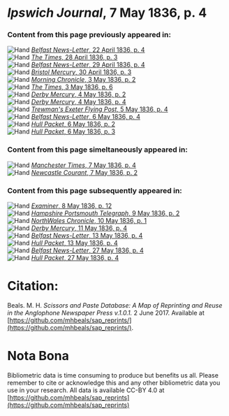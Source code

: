 # *Ipswich Journal*, 7 May 1836, p. 4  
  
### Content from this page previously appeared in:  
![Hand](http://scissorsandpaste.net/wp-content/uploads/2017/06/smallhandpointer.png) [*Belfast News-Letter*, 22 April 1836, p. 4](https://mhbeals.github.io/sap_html/Belfast-News-Letter/Belfast-News-Letter-22-April-1836-p-4)  
![Hand](http://scissorsandpaste.net/wp-content/uploads/2017/06/smallhandpointer.png) [*The Times*, 28 April 1836, p. 3](https://mhbeals.github.io/sap_html/The-Times/The-Times-28-April-1836-p-3)  
![Hand](http://scissorsandpaste.net/wp-content/uploads/2017/06/smallhandpointer.png) [*Belfast News-Letter*, 29 April 1836, p. 4](https://mhbeals.github.io/sap_html/Belfast-News-Letter/Belfast-News-Letter-29-April-1836-p-4)  
![Hand](http://scissorsandpaste.net/wp-content/uploads/2017/06/smallhandpointer.png) [*Bristol Mercury*, 30 April 1836, p. 3](https://mhbeals.github.io/sap_html/Bristol-Mercury/Bristol-Mercury-30-April-1836-p-3)  
![Hand](http://scissorsandpaste.net/wp-content/uploads/2017/06/smallhandpointer.png) [*Morning Chronicle*, 3 May 1836, p. 2](https://mhbeals.github.io/sap_html/Morning-Chronicle/Morning-Chronicle-3-May-1836-p-2)  
![Hand](http://scissorsandpaste.net/wp-content/uploads/2017/06/smallhandpointer.png) [*The Times*, 3 May 1836, p. 6](https://mhbeals.github.io/sap_html/The-Times/The-Times-3-May-1836-p-6)  
![Hand](http://scissorsandpaste.net/wp-content/uploads/2017/06/smallhandpointer.png) [*Derby Mercury*, 4 May 1836, p. 2](https://mhbeals.github.io/sap_html/Derby-Mercury/Derby-Mercury-4-May-1836-p-2)  
![Hand](http://scissorsandpaste.net/wp-content/uploads/2017/06/smallhandpointer.png) [*Derby Mercury*, 4 May 1836, p. 4](https://mhbeals.github.io/sap_html/Derby-Mercury/Derby-Mercury-4-May-1836-p-4)  
![Hand](http://scissorsandpaste.net/wp-content/uploads/2017/06/smallhandpointer.png) [*Trewman's Exeter Flying Post*, 5 May 1836, p. 4](https://mhbeals.github.io/sap_html/Trewman's-Exeter-Flying-Post/Trewman's-Exeter-Flying-Post-5-May-1836-p-4)  
![Hand](http://scissorsandpaste.net/wp-content/uploads/2017/06/smallhandpointer.png) [*Belfast News-Letter*, 6 May 1836, p. 4](https://mhbeals.github.io/sap_html/Belfast-News-Letter/Belfast-News-Letter-6-May-1836-p-4)  
![Hand](http://scissorsandpaste.net/wp-content/uploads/2017/06/smallhandpointer.png) [*Hull Packet*, 6 May 1836, p. 2](https://mhbeals.github.io/sap_html/Hull-Packet/Hull-Packet-6-May-1836-p-2)  
![Hand](http://scissorsandpaste.net/wp-content/uploads/2017/06/smallhandpointer.png) [*Hull Packet*, 6 May 1836, p. 3](https://mhbeals.github.io/sap_html/Hull-Packet/Hull-Packet-6-May-1836-p-3)  
  
### Content from this page simeltaneously appeared in:  
![Hand](http://scissorsandpaste.net/wp-content/uploads/2017/06/smallhandpointer.png) [*Manchester Times*, 7 May 1836, p. 4](https://mhbeals.github.io/sap_html/Manchester-Times/Manchester-Times-7-May-1836-p-4)  
![Hand](http://scissorsandpaste.net/wp-content/uploads/2017/06/smallhandpointer.png) [*Newcastle Courant*, 7 May 1836, p. 2](https://mhbeals.github.io/sap_html/Newcastle-Courant/Newcastle-Courant-7-May-1836-p-2)  
  
### Content from this page subsequently appeared in:  
![Hand](http://scissorsandpaste.net/wp-content/uploads/2017/06/smallhandpointer.png) [*Examiner*, 8 May 1836, p. 12](https://mhbeals.github.io/sap_html/Examiner/Examiner-8-May-1836-p-12)  
![Hand](http://scissorsandpaste.net/wp-content/uploads/2017/06/smallhandpointer.png) [*Hampshire Portsmouth Telegraph*, 9 May 1836, p. 2](https://mhbeals.github.io/sap_html/Hampshire-Portsmouth-Telegraph/Hampshire-Portsmouth-Telegraph-9-May-1836-p-2)  
![Hand](http://scissorsandpaste.net/wp-content/uploads/2017/06/smallhandpointer.png) [*NorthWales Chronicle*, 10 May 1836, p. 1](https://mhbeals.github.io/sap_html/NorthWales-Chronicle/NorthWales-Chronicle-10-May-1836-p-1)  
![Hand](http://scissorsandpaste.net/wp-content/uploads/2017/06/smallhandpointer.png) [*Derby Mercury*, 11 May 1836, p. 4](https://mhbeals.github.io/sap_html/Derby-Mercury/Derby-Mercury-11-May-1836-p-4)  
![Hand](http://scissorsandpaste.net/wp-content/uploads/2017/06/smallhandpointer.png) [*Belfast News-Letter*, 13 May 1836, p. 4](https://mhbeals.github.io/sap_html/Belfast-News-Letter/Belfast-News-Letter-13-May-1836-p-4)  
![Hand](http://scissorsandpaste.net/wp-content/uploads/2017/06/smallhandpointer.png) [*Hull Packet*, 13 May 1836, p. 4](https://mhbeals.github.io/sap_html/Hull-Packet/Hull-Packet-13-May-1836-p-4)  
![Hand](http://scissorsandpaste.net/wp-content/uploads/2017/06/smallhandpointer.png) [*Belfast News-Letter*, 27 May 1836, p. 4](https://mhbeals.github.io/sap_html/Belfast-News-Letter/Belfast-News-Letter-27-May-1836-p-4)  
![Hand](http://scissorsandpaste.net/wp-content/uploads/2017/06/smallhandpointer.png) [*Hull Packet*, 27 May 1836, p. 4](https://mhbeals.github.io/sap_html/Hull-Packet/Hull-Packet-27-May-1836-p-4)  


# Citation: 

Beals. M. H. *Scissors and Paste Database: A Map of Reprinting and Reuse in the Anglophone Newspaper Press v.1.0.1.* 2 June 2017. Available at [https://github.com/mhbeals/sap_reprints/](https://github.com/mhbeals/sap_reprints/). 

# Nota Bona

Bibliometric data is time consuming to produce but benefits us all. Please remember to cite or acknowledge this and any other bibliometric data you use in your research. All data is available CC-BY 4.0 at [https://github.com/mhbeals/sap_reprints](https://github.com/mhbeals/sap_reprints)
